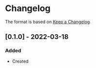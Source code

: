 # Changelog
The format is based on [Keep a Changelog](https://keepachangelog.com/en/1.0.0/).

## [0.1.0] - 2022-03-18
### Added
- Created
